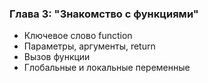 ### Глава 3: "Знакомство с функциями"

- Ключевое слово function
- Параметры, аргументы, return
- Вызов функции
- Глобальные и локальные переменные